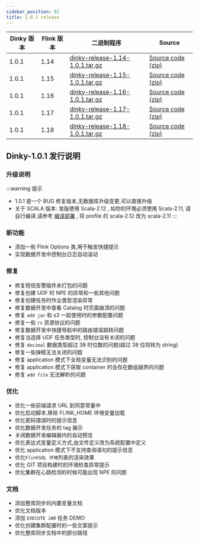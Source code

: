 ```yaml
---
sidebar_position: 82
title: 1.0.1 release
---
```


| Dinky 版本 | Flink 版本 | 二进制程序                                                                                                                           | Source                                                                                |
|----------|----------|---------------------------------------------------------------------------------------------------------------------------------|---------------------------------------------------------------------------------------|
| 1.0.1    | 1.14     | [dinky-release-1.14-1.0.1.tar.gz](https://github.com/DataLinkDC/dinky/releases/download/v1.0.1/dinky-release-1.14-1.0.1.tar.gz) | [Source code (zip)](https://github.com/DataLinkDC/dinky/archive/refs/tags/v1.0.1.zip) |
| 1.0.1    | 1.15     | [dinky-release-1.15-1.0.1.tar.gz](https://github.com/DataLinkDC/dinky/releases/download/v1.0.1/dinky-release-1.15-1.0.1.tar.gz) | [Source code (zip)](https://github.com/DataLinkDC/dinky/archive/refs/tags/v1.0.1.zip) |
| 1.0.1    | 1.16     | [dinky-release-1.16-1.0.1.tar.gz](https://github.com/DataLinkDC/dinky/releases/download/v1.0.1/dinky-release-1.16-1.0.1.tar.gz) | [Source code (zip)](https://github.com/DataLinkDC/dinky/archive/refs/tags/v1.0.1.zip) |
| 1.0.1    | 1.17     | [dinky-release-1.17-1.0.1.tar.gz](https://github.com/DataLinkDC/dinky/releases/download/v1.0.1/dinky-release-1.17-1.0.1.tar.gz) | [Source code (zip)](https://github.com/DataLinkDC/dinky/archive/refs/tags/v1.0.1.zip) |
| 1.0.1    | 1.18     | [dinky-release-1.18-1.0.1.tar.gz](https://github.com/DataLinkDC/dinky/releases/download/v1.0.1/dinky-release-1.18-1.0.1.tar.gz) | [Source code (zip)](https://github.com/DataLinkDC/dinky/archive/refs/tags/v1.0.1.zip) |

## Dinky-1.0.1 发行说明

### 升级说明

:::warning 提示
- 1.0.1 是一个 BUG 修复版本,无数据库升级变更,可以直接升级
- 关于 SCALA 版本: 发版使用 Scala-2.12 , 如你的环境必须使用 Scala-2.11, 请自行编译,请参考 [编译部署](../docs/next/deploy_guide/compile_deploy) , 将 profile 的 scala-2.12 改为 scala-2.11
:::


### 新功能
- 添加一些 Flink Options 类,用于触发快捷提示
- 实现数据开发中控制台日志自动滚动


### 修复
- 修复短信告警插件未打包的问题
- 修复创建 UDF 时 NPE 的异常和一些其他问题
- 修复创建任务时作业类型渲染异常
- 修复数据开发中查看 Catalog 时页面崩溃的问题
- 修复 `add jar` 和 s3 一起使用时的参数配置问题
- 修复一些 ``rs`` 资源协议的问题
- 修复数据开发中快捷导航中的路由错误跳转问题
- 修复当选择 UDF 任务类型时, 控制台没有关闭的问题
- 修复 `decimal` 数据类型超过 38 时位数的问题(超过 38 位将转为 string)
- 修复一些弹框无法关闭的问题
- 修复 application 模式下全局变量无法识别的问题
- 修复 application 模式下获取 container 时会存在数组越界的问题
- 修复 `add file` 无法解析的问题


### 优化
- 优化一些前端请求 URL 到同意常量中
- 优化启动脚本,移除 FLINK_HOME 环境变量加载
- 优化密码错误时的提示信息
- 优化数据开发任务的 tag 展示
- 关闭数据开发编辑器内的自动预览
- 优化表达式变量定义方式,由文件定义改为系统配置中定义
- 优化 application 模式下不支持查询语句的提示信息
- 优化`FlinkSQL 环境`列表的渲染效果
- 优化 GIT 项目构建时的环境检查异常提示
- 优化集群在心跳检测的时候可能出现 NPE 的问题

### 文档
- 添加整库同步的内置变量文档
- 优化文档版本
- 添加 `EXECUTE JAR` 任务 DEMO
- 优化创建集群配置时的一些文案提示
- 优化整库同步文档中的部分路径


